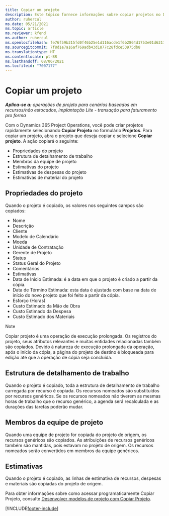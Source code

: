 ```yaml
---
title: Copiar um projeto
description: Este tópico fornece informações sobre copiar projetos no Dynamics 365 Project Operations.
author: ruhercul
ms.date: 05/21/2021
ms.topic: article
ms.reviewer: kfend
ms.author: ruhercul
ms.openlocfilehash: fe76f59b315fd0f46b25e1d116acde1f6b2864d1753e01d6311ea93ae7d116fc
ms.sourcegitcommit: 7f8d1e7a16af769adb43d1877c28fdce53975db8
ms.translationtype: HT
ms.contentlocale: pt-BR
ms.lasthandoff: 08/06/2021
ms.locfileid: "7007177"
---
```

# <a name="copy-a-project"></a>Copiar um projeto

_**Aplica-se a:** operações de projeto para cenários baseados em recursos/não estocados, implantação Lite - transação para faturamento pro forma_

Com o Dynamics 365 Project Operations, você pode criar projetos rapidamente selecionando **Copiar Projeto** no formulário **Projetos**. Para copiar um projeto, abra o projeto que deseja copiar e selecione **Copiar projeto**. A ação copiará o seguinte:

- Propriedades do projeto 
- Estrutura de detalhamento de trabalho
- Membros da equipe de projeto
- Estimativas do projeto
- Estimativas de despesas do projeto
- Estimativas de material do projeto

## <a name="project-properties"></a>Propriedades do projeto

Quando o projeto é copiado, os valores nos seguintes campos são copiados:

- Nome
- Descrição
- Cliente
- Modelo de Calendário
- Moeda
- Unidade de Contratação
- Gerente de Projeto
- Status
- Status Geral do Projeto
- Comentários
- Estimativas
- Data de Início Estimada: é a data em que o projeto é criado a partir da cópia.
- Data de Término Estimada: esta data é ajustada com base na data de início do novo projeto que foi feito a partir da cópia.
- Esforço (Horas)
- Custo Estimado da Mão de Obra
- Custo Estimado da Despesa
- Custo Estimado dos Materiais

> [!NOTE]
> Copiar projeto é uma operação de execução prolongada. Os registros do projeto, seus atributos relevantes e muitas entidades relacionadas também são copiados. Devido à natureza de execução prolongada da operação, após o início da cópia, a página do projeto de destino é bloqueada para edição até que a operação de cópia seja concluída.

## <a name="work-breakdown-structure"></a>Estrutura de detalhamento de trabalho

Quando o projeto é copiado, toda a estrutura de detalhamento de trabalho carregada por recurso é copiada. Os recursos nomeados são substituídos por recursos genéricos. Se os recursos nomeados não tiverem as mesmas horas de trabalho que o recurso genérico, a agenda será recalculada e as durações das tarefas poderão mudar.

## <a name="project-team-members"></a>Membros da equipe de projeto

Quando uma equipe de projeto for copiada do projeto de origem, os recursos genéricos são copiados. As atribuições de recursos genéricos também são mantidas, pois estavam no projeto de origem. Os recursos nomeados serão convertidos em membros da equipe genéricos.

## <a name="estimates"></a>Estimativas

Quando o projeto é copiado, as linhas de estimativa de recursos, despesas e materiais são copiadas do projeto de origem. 

Para obter informações sobre como acessar programaticamente Copiar Projeto, consulte [Desenvolver modelos de projeto com Copiar Projeto](dev-copy-project.md).


[!INCLUDE[footer-include](../includes/footer-banner.md)]
